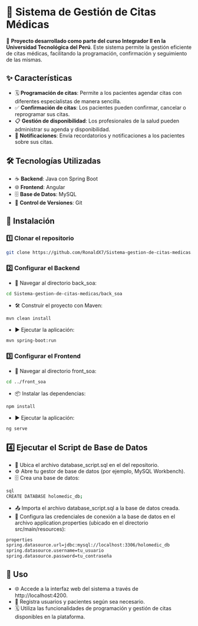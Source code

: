 # 🏥 Sistema de Gestión de Citas Médicas

📌 **Proyecto desarrollado como parte del curso Integrador II en la Universidad Tecnológica del Perú**. Este sistema permite la gestión eficiente de citas médicas, facilitando la programación, confirmación y seguimiento de las mismas.

## ✨ Características

- 🗓️ **Programación de citas**: Permite a los pacientes agendar citas con diferentes especialistas de manera sencilla.
- ✅ **Confirmación de citas**: Los pacientes pueden confirmar, cancelar o reprogramar sus citas.
- 📋 **Gestión de disponibilidad**: Los profesionales de la salud pueden administrar su agenda y disponibilidad.
- 🔔 **Notificaciones**: Envía recordatorios y notificaciones a los pacientes sobre sus citas.

## 🛠️ Tecnologías Utilizadas

- ☕ **Backend**: Java con Spring Boot  
- 🌐 **Frontend**: Angular  
- 🗄️ **Base de Datos**: MySQL  
- 🧰 **Control de Versiones**: Git  

## 🚀 Instalación

### 1️⃣ Clonar el repositorio
```bash
git clone https://github.com/RonaldX7/Sistema-gestion-de-citas-medicas.git
```
### 2️⃣ Configurar el Backend
- 📂 Navegar al directorio back_soa:
```bash
cd Sistema-gestion-de-citas-medicas/back_soa
```
- 🛠️ Construir el proyecto con Maven:
```bash
mvn clean install
```
- ▶️ Ejecutar la aplicación:
```bash
mvn spring-boot:run
```
### 3️⃣ Configurar el Frontend
- 📂 Navegar al directorio front_soa:
```bash
cd ../front_soa
```
- 📦 Instalar las dependencias:
```bash
npm install
```
- ▶️ Ejecutar la aplicación:
```bash
ng serve
```
## 4️⃣ Ejecutar el Script de Base de Datos
- 📄 Ubica el archivo database_script.sql en el del repositorio.
- ⚙️ Abre tu gestor de base de datos (por ejemplo, MySQL Workbench).
- 🗄️ Crea una base de datos:
```bash
sql
CREATE DATABASE holomedic_db;
```
- 📤 Importa el archivo database_script.sql a la base de datos creada.
- 🔗 Configura las credenciales de conexión a la base de datos en el archivo application.properties (ubicado en el directorio src/main/resources):
```bash
properties
spring.datasource.url=jdbc:mysql://localhost:3306/holomedic_db
spring.datasource.username=tu_usuario
spring.datasource.password=tu_contraseña
```
## 🌟 Uso
- 🌐 Accede a la interfaz web del sistema a través de http://localhost:4200.
- 👤 Registra usuarios y pacientes según sea necesario.
- 🗓️ Utiliza las funcionalidades de programación y gestión de citas disponibles en la plataforma.


